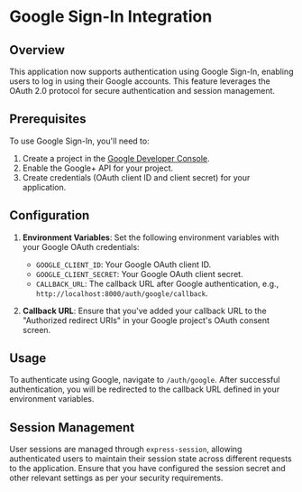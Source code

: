 # Google Sign-In Integration

## Overview

This application now supports authentication using Google Sign-In, enabling users to log in using their Google accounts. This feature leverages the OAuth 2.0 protocol for secure authentication and session management.

## Prerequisites

To use Google Sign-In, you'll need to:

1. Create a project in the [Google Developer Console](https://console.developers.google.com/).
2. Enable the Google+ API for your project.
3. Create credentials (OAuth client ID and client secret) for your application.

## Configuration

1. **Environment Variables**: Set the following environment variables with your Google OAuth credentials:
   - `GOOGLE_CLIENT_ID`: Your Google OAuth client ID.
   - `GOOGLE_CLIENT_SECRET`: Your Google OAuth client secret.
   - `CALLBACK_URL`: The callback URL after Google authentication, e.g., `http://localhost:8000/auth/google/callback`.

2. **Callback URL**: Ensure that you've added your callback URL to the "Authorized redirect URIs" in your Google project's OAuth consent screen.

## Usage

To authenticate using Google, navigate to `/auth/google`. After successful authentication, you will be redirected to the callback URL defined in your environment variables.

## Session Management

User sessions are managed through `express-session`, allowing authenticated users to maintain their session state across different requests to the application. Ensure that you have configured the session secret and other relevant settings as per your security requirements.
